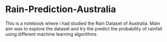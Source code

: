 # Rain-Prediction-Australia
This is a notebook where i had studied the Rain Dataset of Australia. Main aim was to explore the dataset and try the predict the probability of rainfall using different machine learning algorithms 
